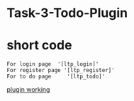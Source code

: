 # Task-3-Todo-Plugin
  # short code
    For login page  '[ltp_login]'
    For register page '[ltp_register]'
    For to do page     '[ltp_todo]'

[plugin working](https://drive.google.com/file/d/132G7jzGlKPeDWrhqfFt7fXb11ShwGlgk/view?usp=drive_link)
